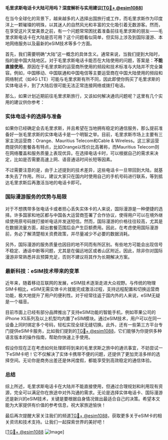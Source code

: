 **毛里求斯电话卡大陆可用吗？深度解析与实用建议[[TG💪+ @esim1088](https://t.me/s/esim1088)]**

在当今全球化的背景下，越来越多的人选择出国旅行或工作，而毛里求斯作为印度洋上一颗璀璨的明珠，以其迷人的自然风光和丰富的文化吸引着无数游客。然而，在享受这片天堂美景之前，有一个问题常常困扰着准备前往毛里求斯的朋友——毛里求斯电话卡在大陆是否可用？这个问题看似简单，但实际上涉及到国际漫游、本地网络服务以及最新的eSIM技术等多个方面。

首先，我们需要明确“大陆”这一概念的具体含义。通常来说，当我们提到大陆时，指的是中国大陆地区。对于毛里求斯电话卡能否在大陆使用的问题，答案是：**不能直接使用**。原因在于毛里求斯的运营商所使用的频段和技术标准与大陆并不完全兼容。例如，中国移动、中国联通和中国电信等主要运营商在中国大陆使用的频段和网络制式（如4G LTE）可能与毛里求斯有所不同，因此即使你购买了毛里求斯的实体电话卡，到了大陆后很可能无法正常连接网络或拨打电话。

那么，如果计划近期前往毛里求斯旅行，又该如何解决通讯问题呢？这里有几个实用的建议供你参考：

### 实体电话卡的选择与准备

如果你已经确定会去毛里求斯，并且希望在当地拥有稳定的通信服务，那么提前准备好一张毛里求斯的实体电话卡是一个明智之举。目前，毛里求斯市场上主要有三家主流运营商：Orange、Mauritius Telecom和Cable & Wireless。这三家运营商提供的套餐各有特点，比如Orange以性价比高著称，而Mauritius Telecom则在网络覆盖和服务质量上表现优异。在选择电话卡时，可以根据自己的需求来决定，比如是否需要高速上网、语音通话时间长短等因素。

不过需要注意的是，由于上述提到的技术差异，这些电话卡一旦带回到大陆，就基本失去了作用。所以，建议大家只在国内时使用自己的手机号码进行联系，等到抵达毛里求斯后再激活当地的电话卡即可。

### 国际漫游服务的优势与局限

对于不想携带多张电话卡或者担心丢失实体卡的人来说，国际漫游是一种便捷的选择。许多国家和地区都与中国各大运营商签署了合作协议，使得用户可以在境外继续使用原号码拨打接听电话并发送短信。然而，国际漫游的价格往往较高，尤其是在数据流量方面，超出套餐范围后会产生巨额费用。因此，在考虑使用国际漫游前，务必了解清楚相关资费政策，并尽量减少不必要的数据消耗。

另外，国际漫游的服务质量也因目的地不同而有所区别。有些地方可能会出现信号不稳定、通话中断等问题，尤其是在偏远地区或者山区附近。因此，除非你对国际漫游非常熟悉并且预算充足，否则不建议将其作为长期解决方案。

### 最新科技：eSIM技术带来的变革

近年来，随着移动互联网的发展，eSIM技术逐渐走进大众视野。与传统的物理SIM卡相比，eSIM无需实体卡片就能完成激活过程，支持远程配置和切换运营商功能，极大地提升了用户的便利性。对于经常往返于国内外的人来说，eSIM无疑是一个福音。

目前市面上已经有部分品牌推出了支持eSIM功能的智能手机，例如苹果公司的iPhone XS系列及以上机型均内置了eSIM模块。通过eSIM技术，用户可以在同一设备上同时绑定多个号码，轻松实现全球无缝切换。此外，还有一些第三方平台专门提供eSIM卡服务，比如我们提到的[TG💪+ @esim1088](https://t.me/s/esim1088)，它们能够为你提供多种语言版本的操作指南，帮助你快速上手使用。

假设你现在正在考虑如何处理即将到来的毛里求斯之旅中的通讯事宜，不妨尝试一下eSIM卡吧！它不仅解决了实体卡携带不便的问题，还提供了更加灵活多样的选择空间。无论你是商务出差还是休闲度假，都能享受到高效稳定的通信体验。

### 总结

综上所述，毛里求斯电话卡在大陆并不能直接使用，但通过合理规划和利用现有资源，完全可以满足你在旅途中对外沟通的需求。无论是选择实体电话卡、国际漫游还是新兴的eSIM技术，关键是要根据自身情况做出最适合自己的决策。希望本文能为大家提供有价值的参考信息，祝大家旅途愉快！

最后再次提醒大家关注我们的频道[TG💪+ @esim1088](https://t.me/s/esim1088)，获取更多关于eSIM卡的相关资讯和技术支持。让我们一起探索世界的美好吧！

[[TG💪+ @esim1088](https://t.me/s/esim1088) ![Image](https://i.postimg.cc/4NQfJmqS/Snipaste-2025-05-13-00-14-12.png)]